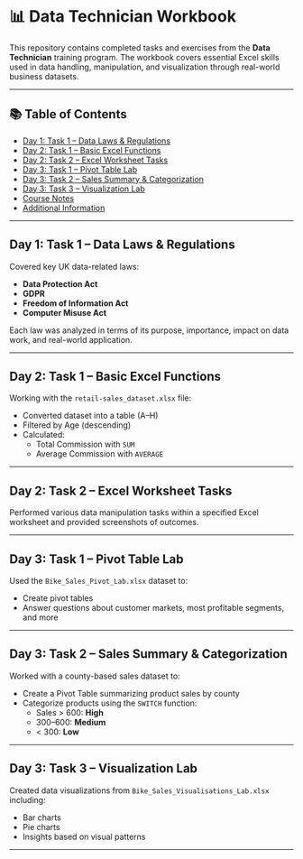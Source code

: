 # 📊 Data Technician Workbook


This repository contains completed tasks and exercises from the **Data Technician** training program. The workbook covers essential Excel skills used in data handling, manipulation, and visualization through real-world business datasets.

---

## 📚 Table of Contents

- [Day 1: Task 1 – Data Laws & Regulations](#day-1-task-1--data-laws--regulations)
- [Day 2: Task 1 – Basic Excel Functions](#day-2-task-1--basic-excel-functions)
- [Day 2: Task 2 – Excel Worksheet Tasks](#day-2-task-2--excel-worksheet-tasks)
- [Day 3: Task 1 – Pivot Table Lab](#day-3-task-1--pivot-table-lab)
- [Day 3: Task 2 – Sales Summary & Categorization](#day-3-task-2--sales-summary--categorization)
- [Day 3: Task 3 – Visualization Lab](#day-3-task-3--visualization-lab)
- [Course Notes](#course-notes)
- [Additional Information](#additional-information)

---

## Day 1: Task 1 – Data Laws & Regulations

Covered key UK data-related laws:
- **Data Protection Act**
- **GDPR**
- **Freedom of Information Act**
- **Computer Misuse Act**

Each law was analyzed in terms of its purpose, importance, impact on data work, and real-world application.

---

## Day 2: Task 1 – Basic Excel Functions

Working with the `retail-sales_dataset.xlsx` file:
- Converted dataset into a table (A–H)
- Filtered by Age (descending)
- Calculated:
  - Total Commission with `SUM`
  - Average Commission with `AVERAGE`

---

## Day 2: Task 2 – Excel Worksheet Tasks

Performed various data manipulation tasks within a specified Excel worksheet and provided screenshots of outcomes.

---

## Day 3: Task 1 – Pivot Table Lab

Used the `Bike_Sales_Pivot_Lab.xlsx` dataset to:
- Create pivot tables
- Answer questions about customer markets, most profitable segments, and more

---

## Day 3: Task 2 – Sales Summary & Categorization

Worked with a county-based sales dataset to:
- Create a Pivot Table summarizing product sales by county
- Categorize products using the `SWITCH` function:
  - Sales > 600: **High**
  - 300–600: **Medium**
  - < 300: **Low**

---

## Day 3: Task 3 – Visualization Lab

Created data visualizations from `Bike_Sales_Visualisations_Lab.xlsx` including:
- Bar charts
- Pie charts
- Insights based on visual patterns

---

